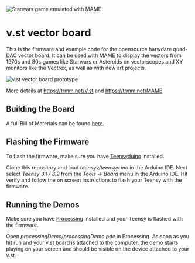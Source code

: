 ![Starwars game emulated with MAME](https://49.media.tumblr.com/e4f2586dd94cd36beee271fd90e8a9cc/tumblr_nxgs3gqcMc1s6w6q7o1_500.gif)

v.st vector board
====

This is the firmware and example code for the opensource harwdare
quad-DAC vector board.  It can be used with MAME to display the
vectors from 1970s and 80s games like Starwars or Asteroids
on vectorscopes and XY monitors like the Vectrex, as well as
with new art projects.

![v.st vector board prototype](https://farm6.static.flickr.com/5655/22411224411_085dc4af84.jpg)

More details at https://trmm.net/V.st and https://trmm.net/MAME

## Building the Board
A full Bill of Materials can be found [here](BOM.md).

## Flashing the Firmware
To flash the firmware, make sure you have [Teensyduino](https://www.pjrc.com/teensy/td_download.html) installed.

Clone this repository and load *teensyv/teensyv.ino* in the Arduino IDE. Next select *Teensy 3.1 / 3.2* from the *Tools -> Board* menu in the Arduino IDE. Hit verify and follow the on screen instructions to flash your Teensy with the firmware.

## Running the Demos
Make sure you have [Processing](https://processing.org/) installed and your Teensy is flashed with the firmware.

Open *processingDemo/processingDemo.pde* in Processing. As soon as you hit run and your v.st board is attached to the computer, the demo starts playing on your screen and should be visible on the device attached to your v.st.
